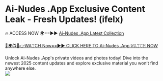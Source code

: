 # Ai-Nudes .App Exclusive Content Leak - Fresh Updates! (ifelx)

🔥 ACCESS NOW 🌍==►► <a href="https://tinyurl.com/yc657z5k" rel="nofollow">Ai-Nudes .App Latest Collection</a>
<br><br>
[🔴🌍📺📱👉WA𝚃CH Now==►► CLICK HERE TO Ai-Nudes .App 𝚆𝙰𝚃𝙲𝙷 NOW](https://tinyurl.com/yc657z5k)
<br><br>
Unlock Ai-Nudes .App's private videos and photos today! Dive into the newest 2025 content updates and explore exclusive material you won’t find anywhere else.
<br>
<a href="https://tinyurl.com/yc657z5k" rel="nofollow" data-target="animated-image.originalLink"><img src="https://camo.githubusercontent.com/8a4f000d20f83aca3bf7ec5f350d767afa0574a8a352519fd8cfa583a6f93a33/68747470733a2f2f692e696d6775722e636f6d2f644a486b345a712e676966" data-canonical-src="https://i.imgur.com/dJHk4Zq.gif" style="max-width: 100%; display: inline-block;" data-target="animated-image.originalImage"></a>
<br>
